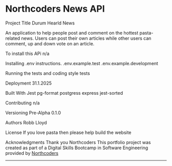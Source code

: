 # Northcoders News API

Project Title
Durum Hearld News

An application to help people post and comment on the hottest pasta-related news. Users can post their own articles while other users can comment, up and down vote on an article.

To install this APi
n/a

Installing
.env instructions.
.env.example.test
.env.example.development

Running the tests
and coding style tests

Deployment
31.1.2025

Built With
Jest
pg-format
postgress
express
jest-sorted

Contributing
n/a

Versioning
Pre-Alpha 0.1.0

Authors
Robb Lloyd

License
If you love pasta then please help build the website

Acknowledgments
Thank you
Northcoders
This portfolio project was created as part of a Digital Skills Bootcamp in Software Engineering provided by [Northcoders](https://northcoders.com/)

---
